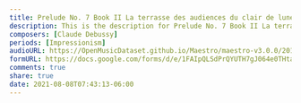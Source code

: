 ```yaml
---
title: Prelude No. 7 Book II La terrasse des audiences du clair de lune (1)
description: This is the description for Prelude No. 7 Book II La terrasse des audiences du clair de lune by Claude Debussy
composers: [Claude Debussy]
periods: [Impressionism]
audioURL: https://OpenMusicDataset.github.io/Maestro/maestro-v3.0.0/2018/MIDI-Unprocessed_Recital9-11_MID--AUDIO_10_R1_2018_wav--3.midi
formURL: https://docs.google.com/forms/d/e/1FAIpQLSdPrQYUTH7gJ064e0THtamka2cPRNWCocy97Dub0UeTol6Ykg/viewform
comments: true
share: true
date: 2021-08-08T07:43:13-06:00
---
```

